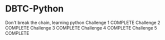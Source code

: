 # DBTC-Python
Don't break the chain, learning python
Challenge 1 COMPLETE
Challenge 2 COMPLETE
Challenge 3 COMPLETE
Challenge 4 COMPLETE
Challenge 5 COMPLETE
